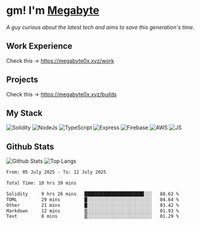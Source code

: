 # gm! I'm [Megabyte](https://megabyte0x.xyz/)

*A guy curious about the latest tech and aims to save this generation's time.*

## Work Experience

Check this -> https://megabyte0x.xyz/work

## Projects

Check this -> https://megabyte0x.xyz/builds

## My Stack

![Solidity](https://img.shields.io/badge/solidity-grey?style=for-the-badge&logo=solidity&logoColor=Green)
![NodeJs](https://img.shields.io/badge/NODE_JS-grey?style=for-the-badge&logo=nodedotjs&logoColor=Green)
![TypeScript](https://img.shields.io/badge/TS-grey?style=for-the-badge&logo=typescript&logoColor=Green)
![Express](https://img.shields.io/badge/EXPRESS-grey?style=for-the-badge&logo=EXPRESS&logoColor=Green)
![Firebase](https://img.shields.io/badge/EXPRESS-grey?style=for-the-badge&logo=EXPRESS&logoColor=Green)
![AWS](https://img.shields.io/badge/AWS-grey?style=for-the-badge&logo=amazonaws&logoColor=Yellow)
![JS](https://img.shields.io/badge/JS-grey?style=for-the-badge&logo=javascript&logoColor=Green)

## Github Stats

![Github Stats](https://github-readme-stats.vercel.app/api?username=megabyte0x&show_icons=true&theme=dark&hide_border=true&bg_color=0D1117) ![Top Langs](https://github-readme-stats.vercel.app/api/top-langs/?username=megabyte0x&layout=compact&theme=dark)

<!--START_SECTION:waka-->

```txt
From: 05 July 2025 - To: 12 July 2025

Total Time: 10 hrs 39 mins

Solidity     9 hrs 26 mins   ██████████████████████░░░   88.62 %
TOML         29 mins         █░░░░░░░░░░░░░░░░░░░░░░░░   04.64 %
Other        21 mins         █░░░░░░░░░░░░░░░░░░░░░░░░   03.42 %
Markdown     12 mins         ▒░░░░░░░░░░░░░░░░░░░░░░░░   01.93 %
Text         8 mins          ▒░░░░░░░░░░░░░░░░░░░░░░░░   01.29 %
```

<!--END_SECTION:waka-->


